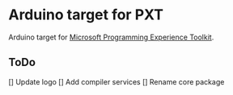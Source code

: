 # Arduino target for PXT

Arduino target for
[Microsoft Programming Experience Toolkit](https://github.com/Microsoft/pxt).

## ToDo

[] Update logo
[] Add compiler services
[] Rename core package